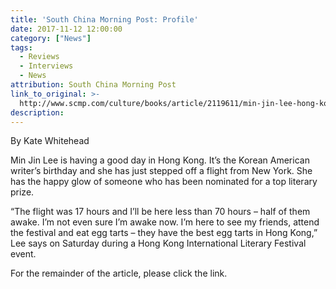 ```yaml
---
title: 'South China Morning Post: Profile'
date: 2017-11-12 12:00:00
category: ["News"]
tags:
  - Reviews
  - Interviews
  - News
attribution: South China Morning Post
link_to_original: >-
  http://www.scmp.com/culture/books/article/2119611/min-jin-lee-hong-kong-talks-about-her-hit-novel-pachinko-learning-wise
description:
---
```



By Kate Whitehead

Min Jin Lee is having a good day in Hong Kong. It’s the Korean American writer’s birthday and she has just stepped off a flight from New York. She has the happy glow of someone who has been nominated for a top literary prize.

“The flight was 17 hours and I’ll be here less than 70 hours – half of them awake. I’m not even sure I’m awake now. I’m here to see my friends, attend the festival and eat egg tarts – they have the best egg tarts in Hong Kong,” Lee says on Saturday during a Hong Kong International Literary Festival event.

For the remainder of the article, please click the link.